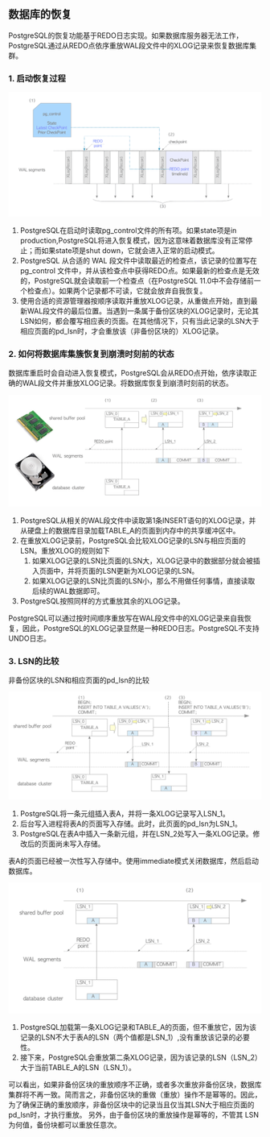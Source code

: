 ## 数据库的恢复

PostgreSQL的恢复功能基于REDO日志实现。如果数据库服务器无法工作，PostgreSQL通过从REDO点依序重放WAL段文件中的XLOG记录来恢复数据库集群。

### 1. 启动恢复过程

![Details of the recovery process.](images/fig-9-14.png) 

1. PostgreSQL在启动时读取pg_control文件的所有项。如果state项是in production,PostgreSQL将进入恢复模式，因为这意味着数据库没有正常停止；而如果state项是shut down，它就会进入正常的启动模式。
2. PostgreSQL 从合适的 WAL 段文件中读取最近的检查点，该记录的位置写在pg_control 文件中，并从该检查点中获得REDO点。如果最新的检查点是无效的，PostgreSQL就会读取前一个检查点（在PostgreSQL 11.0中不会存储前一个检查点）。如果两个记录都不可读，它就会放弃自我恢复。
3. 使用合适的资源管理器按顺序读取并重放XLOG记录，从重做点开始，直到最新WAL段文件的最后位置。当遇到一条属于备份区块的XLOG记录时，无论其LSN如何，都会覆写相应表的页面。在其他情况下，只有当此记录的LSN大于相应页面的pd_lsn时，才会重放该（非备份区块的）XLOG记录。



### 2. 如何将数据库集簇恢复到崩溃时刻前的状态

数据库重启时会自动进入恢复模式，PostgreSQL会从REDO点开始，依序读取正确的WAL段文件并重放XLOG记录。将数据库恢复到崩溃时刻前的状态。

![Database recovery using WAL.](images/fig-9-03.png) 

1. PostgreSQL从相关的WAL段文件中读取第1条INSERT语句的XLOG记录，并从硬盘上的数据库目录加载TABLE_A的页面到内存中的共享缓冲区中。
2. 在重放XLOG记录前，PostgreSQL会比较XLOG记录的LSN与相应页面的LSN。重放XLOG的规则如下
    1. 如果XLOG记录的LSN比页面的LSN大，XLOG记录中的数据部分就会被插入页面中，并将页面的LSN更新为XLOG记录的LSN。
    2. 如果XLOG记录的LSN比页面的LSN小，那么不用做任何事情，直接读取后续的WAL数据即可。
3. PostgreSQL按照同样的方式重放其余的XLOG记录。

PostgreSQL可以通过按时间顺序重放写在WAL段文件中的XLOG记录来自我恢复，因此，PostgreSQL的XLOG记录显然是一种REDO日志。PostgreSQL不支持UNDO日志。

### 3. LSN的比较

非备份区块的LSN和相应页面的pd_lsn的比较

![Insertion operations during the background writer working.](images/fig-9-15.png) 

1. PostgreSQL将一条元组插入表A，并将一条XLOG记录写入LSN_1。
2. 后台写入进程将表A的页面写入存储。此时，此页面的pd_lsn为LSN_1。
3. PostgreSQL在表A中插入一条新元组，并在LSN_2处写入一条XLOG记录。修改后的页面尚未写入存储。

表A的页面已经被一次性写入存储中。使用immediate模式关闭数据库，然后启动数据库。

![Database recovery.](images/fig-9-16.png) 

1. PostgreSQL加载第一条XLOG记录和TABLE_A的页面，但不重放它，因为该记录的LSN不大于表A的LSN（两个值都是LSN_1）,没有重放该记录的必要性。
2. 接下来，PostgreSQL会重放第二条XLOG记录，因为该记录的LSN（LSN_2）大于当前TABLE_A的LSN（LSN_1）。

可以看出，如果非备份区块的重放顺序不正确，或者多次重放非备份区块，数据库集群将不再一致。简而言之，非备份区块的重做（重放）操作不是幂等的。因此，为了确保正确的重放顺序，非备份区块中的记录当且仅当其LSN大于相应页面的pd_lsn时，才执行重放。
另外，由于备份区块的重放操作是幂等的，不管其 LSN为何值，备份块都可以重放任意次。